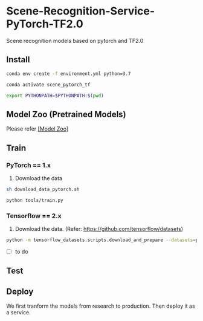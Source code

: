 # Scene-Recognition-Service-PyTorch-TF2.0

Scene recognition models based on pytorch and TF2.0

## Install

```bash
conda env create -f environment.yml python=3.7

conda activate scene_pytorch_tf

export PYTHONPATH=$PYTHONPATH:$(pwd)
```

## Model Zoo (Pretrained Models)

Please refer [[Model Zoo]](#model_zoo)

## Train

### PyTorch == 1.x

1. Download the data

```bash
sh download_data_pytorch.sh
```

```bash
python tools/train.py
```

### Tensorflow == 2.x

1. Download the data. (Refer: https://github.com/tensorflow/datasets)

```bash
python -m tensorflow_datasets.scripts.download_and_prepare --datasets=places365_small
```

- [ ] to do

## Test

## Deploy

We first tranform the models from research to production. Then deploy it as a service.

